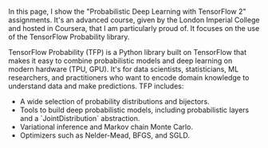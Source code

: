In this page, I show the "Probabilistic Deep Learning with TensorFlow 2" assignments. It's an advanced course, given by the London Imperial College and hosted in Coursera, that I am particularly proud of. It focuses on the use of the TensorFlow Probability library.

TensorFlow Probability (TFP) is a Python library built on TensorFlow that makes it easy to combine probabilistic models and deep learning on modern hardware (TPU, GPU). It's for data scientists, statisticians, ML researchers, and practitioners who want to encode domain knowledge to understand data and make predictions. TFP includes:
<ul>
  <li>A wide selection of probability distributions and bijectors.</li>
  <li>Tools to build deep probabilistic models, including probabilistic layers and a `JointDistribution` abstraction.</li>
  <li>Variational inference and Markov chain Monte Carlo.</li>
  <li>Optimizers such as Nelder-Mead, BFGS, and SGLD.</li>
</ul>
